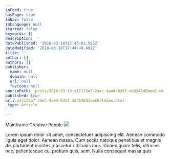 ```yaml
---
inFeed: true
hasPage: true
inNav: false
inLanguage: null
starred: false
keywords: []
description: ''
datePublished: '2016-03-18T17:45:01.595Z'
dateModified: '2016-03-18T17:44:49.491Z'
title: ''
author: []
authors: []
publisher:
  name: null
  domain: null
  url: null
  favicon: null
sourcePath: _posts/2016-03-18-a171f2a7-2aec-4ae4-832f-a63548d2bec6.md
published: true
url: a171f2a7-2aec-4ae4-832f-a63548d2bec6/index.html
_type: Article

---
```

Mainframe Creative People
![](https://the-grid-user-content.s3-us-west-2.amazonaws.com/41f1e38e-0ad0-422c-b18e-db42bd539eab.jpg)

  
Lorem ipsum dolor sit amet, consectetuer adipiscing elit. Aenean commodo ligula eget dolor. Aenean massa. Cum sociis natoque penatibus et magnis dis parturient montes, nascetur ridiculus mus. Donec quam felis, ultricies nec, pellentesque eu, pretium quis, sem. Nulla consequat massa quis